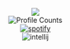 <p align="center">
  <a href="https://github.com/cnwstn">
    <img src="https://github-readme-stats.vercel.app/api/top-langs/?username=cnwstn&layout=compact&show_icons=true&hide_border=true&bg_color=1b1b1b&title_color=ffffff&text_color=FFFFFF&icon_color=FFFFFF">
  </a>
  <br>
  <img src="https://komarev.com/ghpvc/?username=cnwstn&color=lightgrey&style=flat-square&label=Profile+Views" alt="Profile Counts">
  <br>
  <a href="https://api.statusbadges.me/openspotify/425760391986020383" target="_blank" rel="noopener"><img src="https://api.statusbadges.me/badge/spotify/425760391986020383?style=for-the-badge" alt="spotify"></a>
  <br>
  <img src="https://api.statusbadges.me/badge/intellij/425760391986020383?style=for-the-badge" alt="intellij">
</p>
